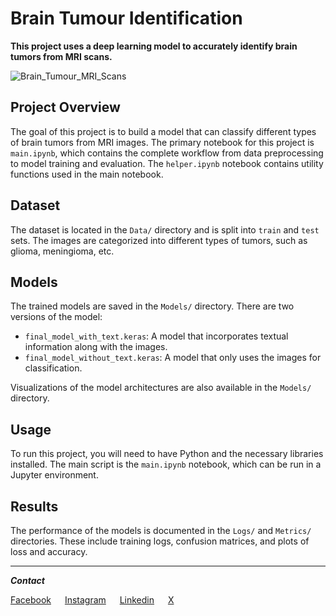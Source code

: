 # Brain Tumour Identification

**This project uses a deep learning model to accurately identify brain tumors from MRI scans.**

![Brain_Tumour_MRI_Scans](./Banner/Brain_Tumour_MRI_Scans.png)

## Project Overview

The goal of this project is to build a model that can classify different types of brain tumors from MRI images. The primary notebook for this project is `main.ipynb`, which contains the complete workflow from data preprocessing to model training and evaluation. The `helper.ipynb` notebook contains utility functions used in the main notebook.

## Dataset

The dataset is located in the `Data/` directory and is split into `train` and `test` sets. The images are categorized into different types of tumors, such as glioma, meningioma, etc.

## Models

The trained models are saved in the `Models/` directory. There are two versions of the model:

- `final_model_with_text.keras`: A model that incorporates textual information along with the images.
- `final_model_without_text.keras`: A model that only uses the images for classification.

Visualizations of the model architectures are also available in the `Models/` directory.

## Usage

To run this project, you will need to have Python and the necessary libraries installed. The main script is the `main.ipynb` notebook, which can be run in a Jupyter environment.

## Results

The performance of the models is documented in the `Logs/` and `Metrics/` directories. These include training logs, confusion matrices, and plots of loss and accuracy.

---

_**Contact**_

[Facebook](https://www.facebook.com/ShifatHasanGNS/)
&emsp;
[Instagram](https://www.instagram.com/ShifatHasanGNS/)
&emsp;
[Linkedin](https://www.linkedin.com/in/md-shifat-hasan-8179402b4/)
&emsp;
[X](https://x.com/ShifatHasanGNS)
